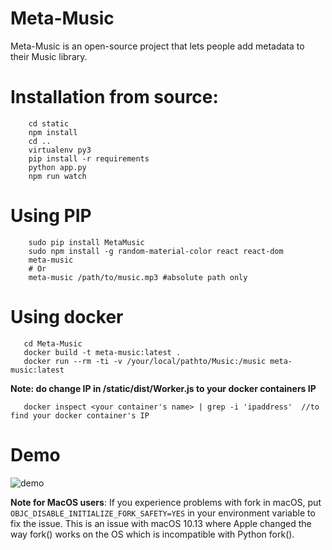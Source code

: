        
# Meta-Music
Meta-Music is an open-source project that lets people add metadata to their Music library.

# Installation from source:

        cd static
        npm install 
        cd ..
        virtualenv py3
        pip install -r requirements
        python app.py
        npm run watch
# Using PIP
        sudo pip install MetaMusic
        sudo npm install -g random-material-color react react-dom
        meta-music
        # Or
        meta-music /path/to/music.mp3 #absolute path only
# Using docker
       cd Meta-Music
       docker build -t meta-music:latest . 
       docker run --rm -ti -v /your/local/pathto/Music:/music meta-music:latest
       
 **Note: do change IP in /static/dist/Worker.js to your docker containers IP**
       
       docker inspect <your container's name> | grep -i 'ipaddress'  //to find your docker container's IP
       
# Demo

![demo](https://media.giphy.com/media/8PBFETWIZ39tme3vow/giphy.gif)


**Note for MacOS users**: If you experience problems with fork in macOS, put `OBJC_DISABLE_INITIALIZE_FORK_SAFETY=YES` in your environment variable to fix the issue. This is an issue with macOS 10.13 where Apple changed the way fork() works on the OS which is incompatible with Python fork().
 
        

